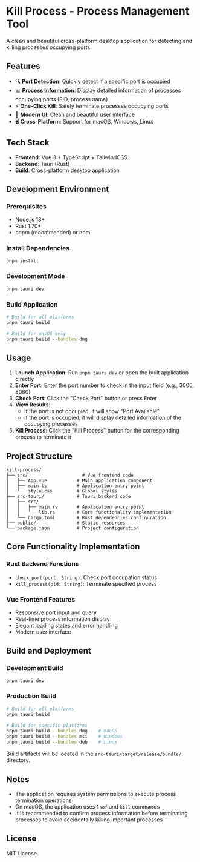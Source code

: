 # Kill Process - Process Management Tool

A clean and beautiful cross-platform desktop application for detecting and killing processes occupying ports.

## Features

- 🔍 **Port Detection**: Quickly detect if a specific port is occupied
- 📊 **Process Information**: Display detailed information of processes occupying ports (PID, process name)
- ⚡ **One-Click Kill**: Safely terminate processes occupying ports
- 🎨 **Modern UI**: Clean and beautiful user interface
- 🖥️ **Cross-Platform**: Support for macOS, Windows, Linux

## Tech Stack

- **Frontend**: Vue 3 + TypeScript + TailwindCSS
- **Backend**: Tauri (Rust)
- **Build**: Cross-platform desktop application

## Development Environment

### Prerequisites

- Node.js 18+
- Rust 1.70+
- pnpm (recommended) or npm

### Install Dependencies

```bash
pnpm install
```

### Development Mode

```bash
pnpm tauri dev
```

### Build Application

```bash
# Build for all platforms
pnpm tauri build

# Build for macOS only
pnpm tauri build --bundles dmg
```

## Usage

1. **Launch Application**: Run `pnpm tauri dev` or open the built application directly
2. **Enter Port**: Enter the port number to check in the input field (e.g., 3000, 8080)
3. **Check Port**: Click the "Check Port" button or press Enter
4. **View Results**: 
   - If the port is not occupied, it will show "Port Available"
   - If the port is occupied, it will display detailed information of the occupying processes
5. **Kill Process**: Click the "Kill Process" button for the corresponding process to terminate it

## Project Structure

```
kill-process/
├── src/                    # Vue frontend code
│   ├── App.vue           # Main application component
│   ├── main.ts           # Application entry point
│   └── style.css         # Global styles
├── src-tauri/            # Tauri backend code
│   ├── src/
│   │   ├── main.rs       # Application entry point
│   │   └── lib.rs        # Core functionality implementation
│   └── Cargo.toml        # Rust dependencies configuration
├── public/               # Static resources
└── package.json          # Project configuration
```

## Core Functionality Implementation

### Rust Backend Functions

- `check_port(port: String)`: Check port occupation status
- `kill_process(pid: String)`: Terminate specified process

### Vue Frontend Features

- Responsive port input and query
- Real-time process information display
- Elegant loading states and error handling
- Modern user interface

## Build and Deployment

### Development Build

```bash
pnpm tauri dev
```

### Production Build

```bash
# Build for all platforms
pnpm tauri build

# Build for specific platforms
pnpm tauri build --bundles dmg    # macOS
pnpm tauri build --bundles msi    # Windows
pnpm tauri build --bundles deb    # Linux
```

Build artifacts will be located in the `src-tauri/target/release/bundle/` directory.

## Notes

- The application requires system permissions to execute process termination operations
- On macOS, the application uses `lsof` and `kill` commands
- It is recommended to confirm process information before terminating processes to avoid accidentally killing important processes

## License

MIT License
